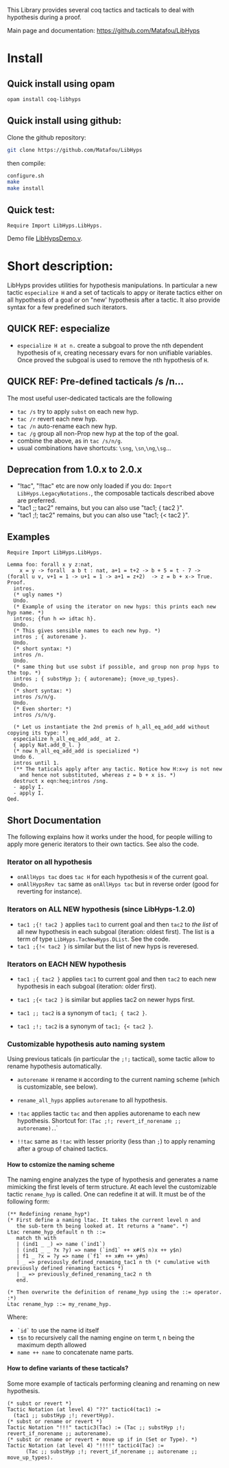 This Library provides several coq tactics and tacticals to deal with
hypothesis during a proof.

Main page and documentation: https://github.com/Matafou/LibHyps

# Install

## Quick install using opam

```bash
opam install coq-libhyps
```

## Quick install using github:

Clone the github repository:

```bash
git clone https://github.com/Matafou/LibHyps
```
then compile:
```bash
configure.sh
make
make install
```

## Quick test:

```coq
Require Import LibHyps.LibHyps.
```
Demo file [LibHypsDemo.v](https://github.com/Matafou/LibHyps/blob/master/LibHyps/LibHypsDemo.v).

# Short description:

LibHyps provides utilities for hypothesis manipulations. In particular
a new tactic `especialize H` and a set of tacticals to appy or iterate
tactics either on all hypothesis of a goal or on "new' hypothesis after
a tactic. It also provide syntax for a few predefined such iterators.

## QUICK REF: especialize

+ `especialize H at n.` create a subgoal to prove the nth dependent
    hypothesis of `H`, creating necessary evars for non unifiable
    variables. Once proved the subgoal is used to remove the nth
    hypothesis of `H`.

## QUICK REF: Pre-defined tacticals /s /n...

The most useful user-dedicated tacticals are the following

  + `tac /s` try to apply `subst` on each new hyp.
  + `tac /r` revert each new hyp.
  + `tac /n` auto-rename each new hyp.
  + `tac /g` group all non-Prop new hyp at the top of the goal.
  + combine the above, as in `tac /s/n/g`.
  + usual combinations have shortcuts: `\sng`, `\sn`,`\ng`,`\sg`...

## Deprecation from 1.0.x to 2.0.x

  + "!tac", "!!tac" etc are now only loaded if you do: `Import
    LibHyps.LegacyNotations.`, the composable tacticals described
    above are preferred.
  + "tac1 ;; tac2" remains, but you can also use "tac1; { tac2 }".
  + "tac1 ;!; tac2" remains, but you can also use "tac1; {< tac2 }".

## Examples

```coq
Require Import LibHyps.LibHyps.

Lemma foo: forall x y z:nat,
    x = y -> forall  a b t : nat, a+1 = t+2 -> b + 5 = t - 7 ->  (forall u v, v+1 = 1 -> u+1 = 1 -> a+1 = z+2)  -> z = b + x-> True.
Proof.
  intros.
  (* ugly names *)
  Undo.
  (* Example of using the iterator on new hyps: this prints each new hyp name. *)
  intros; {fun h => idtac h}.
  Undo.
  (* This gives sensible names to each new hyp. *)
  intros ; { autorename }.
  Undo.
  (* short syntax: *)
  intros /n.
  Undo.
  (* same thing but use subst if possible, and group non prop hyps to the top. *)
  intros ; { substHyp }; { autorename}; {move_up_types}.
  Undo.
  (* short syntax: *)  
  intros /s/n/g.
  Undo.
  (* Even shorter: *)  
  intros /s/n/g.

  (* Let us instantiate the 2nd premis of h_all_eq_add_add without copying its type: *)
  especialize h_all_eq_add_add_ at 2.
  { apply Nat.add_0_l. }
  (* now h_all_eq_add_add is specialized *)
  Undo 6.
  intros until 1.
  (** The taticals apply after any tactic. Notice how H:x=y is not new
    and hence not substituted, whereas z = b + x is. *)
  destruct x eqn:heq;intros /sng.
  - apply I.
  - apply I.
Qed.
```

## Short Documentation

The following explains how it works under the hood, for people willing
to apply more generic iterators to their own tactics. See also the code.
  
### Iterator on all hypothesis

  + `onAllHyps tac` does `tac H` for each hypothesis `H` of the current goal.
  + `onAllHypsRev tac` same as `onAllHyps tac` but in reverse order
    (good for reverting for instance).


### Iterators on ALL NEW hypothesis (since LibHyps-1.2.0)

  + `tac1 ;{! tac2 }` applies `tac1` to current goal and then `tac2`
    to *the list* of all new hypothesis in each subgoal (iteration:
    oldest first).
    The list is a term of type `LibHyps.TacNewHyps.DList`. See the code.
  + `tac1 ;{!< tac2 }` is similar but the list of new hyps is reveresed.

### Iterators on EACH NEW hypothesis

  + `tac1 ;{ tac2 }` applies `tac1` to current goal and then `tac2` to
    each new hypothesis in each subgoal (iteration: older first).
  + `tac1 ;{< tac2 }` is similar but applies tac2 on newer hyps first.

  + `tac1 ;; tac2` is a synonym of `tac1; { tac2 }`.
  + `tac1 ;!; tac2` is a synonym of `tac1; {< tac2 }`.

### Customizable hypothesis auto naming system

Using previous taticals (in particular the `;!;` tactical), some
tactic allow to rename hypothesis automatically.

- `autorename H` rename `H` according to the current naming scheme
  (which is customizable, see below).

- `rename_all_hyps` applies `autorename` to all hypothesis.

- `!tac` applies tactic `tac` and then applies autorename to each new
  hypothesis. Shortcut for: `(Tac ;!; revert_if_norename ;;
  autorename).`.`

- `!!tac` same as `!tac` with lesser priority (less than `;`) to apply
  renaming after a group of chained tactics.

#### How to cstomize the naming scheme

The naming engine analyzes the type of hypothesis and generates a name
mimicking the first levels of term structure. At each level the
customizable tactic `rename_hyp` is called. One can redefine it at
will. It must be of the following form:

```coq
(** Redefining rename_hyp*)
(* First define a naming ltac. It takes the current level n and
   the sub-term th being looked at. It returns a "name". *)
Ltac rename_hyp_default n th ::=
   match th with
   | (ind1 _ _) => name (`ind1`)
   | (ind1 _ _ ?x ?y) => name (`ind1` ++ x#(S n)x ++ y$n)
   | f1 _ ?x = ?y => name (`f1` ++ x#n ++ y#n)
   | _ => previously_defined_renaming_tac1 n th (* cumulative with previously defined renaming tactics *)
   | _ => previously_defined_renaming_tac2 n th
   end.

(* Then overwrite the definition of rename_hyp using the ::= operator. :*)
Ltac rename_hyp ::= my_rename_hyp.
```

Where:

- `` `id` `` to use the name id itself
- `t$n` to recursively call the naming engine on term t, n being the maximum depth allowed
- `name ++ name` to concatenate name parts.


#### How to define variants of these tacticals?

Some more example of tacticals performing cleaning and renaming on new
hypothesis.

```coq
(* subst or revert *)
Tactic Notation (at level 4) "??" tactic4(tac1) :=
  (tac1 ;; substHyp ;!; revertHyp).
(* subst or rename or revert *)
Tactic Notation "!!!" tactic3(Tac) := (Tac ;; substHyp ;!; revert_if_norename ;; autorename).
(* subst or rename or revert + move up if in (Set or Type). *)
Tactic Notation (at level 4) "!!!!" tactic4(Tac) :=
      (Tac ;; substHyp ;!; revert_if_norename ;; autorename ;; move_up_types).
```

